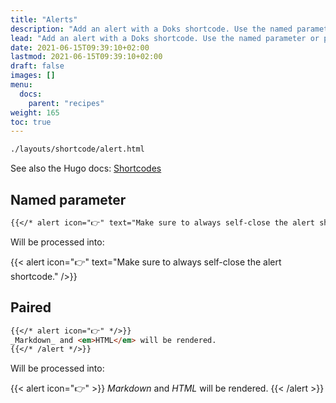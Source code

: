 ```yaml
---
title: "Alerts"
description: "Add an alert with a Doks shortcode. Use the named parameter or paired version."
lead: "Add an alert with a Doks shortcode. Use the named parameter or paired version."
date: 2021-06-15T09:39:10+02:00
lastmod: 2021-06-15T09:39:10+02:00
draft: false
images: []
menu:
  docs:
    parent: "recipes"
weight: 165
toc: true
---
```


```bash
./layouts/shortcode/alert.html
```

See also the Hugo docs: [Shortcodes](https://gohugo.io/content-management/shortcodes/)

## Named parameter

```md
{{</* alert icon="👉" text="Make sure to always self-close the alert shortcode." /*/>}}
```

Will be processed into:

{{< alert icon="👉" text="Make sure to always self-close the alert shortcode." />}}

## Paired

```md
{{</* alert icon="👉" */>}}
_Markdown_ and <em>HTML</em> will be rendered.
{{</* /alert */>}}
```

Will be processed into:

{{< alert icon="👉" >}}
_Markdown_ and <em>HTML</em> will be rendered.
{{< /alert >}}
